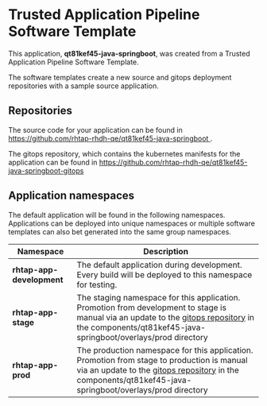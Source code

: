 # Trusted Application Pipeline Software Template

This application, **qt81kef45-java-springboot**, was created from a Trusted Application Pipeline Software Template.

The software templates create a new source and gitops deployment repositories with a sample source application. 

## Repositories

The source code for your application can be found in [https://github.com/rhtap-rhdh-qe/qt81kef45-java-springboot ](https://github.com/rhtap-rhdh-qe/qt81kef45-java-springboot ).
 
The gitops repository, which contains the kubernetes manifests for the application can be found in 
[https://github.com/rhtap-rhdh-qe/qt81kef45-java-springboot-gitops ](https://github.com/rhtap-rhdh-qe/qt81kef45-java-springboot-gitops ) 

## Application namespaces 

The default application will be found in the following namespaces. Applications can be deployed into unique namespaces or multiple software templates can also bet generated into the same group namespaces.  

|  Namespace   |  Description   |  
| -------- | -------- |   
| **rhtap-app-development** | The default application during development. Every build will be deployed to this namespace for testing. | 
| **rhtap-app-stage** | The staging namespace for this application. Promotion from development to stage is manual via an update to the [gitops repository](https://github.com/rhtap-rhdh-qe/qt81kef45-java-springboot-gitops ) in the components/qt81kef45-java-springboot/overlays/prod directory |  
| **rhtap-app-prod** | The production namespace for this application. Promotion from stage to production is manual via an update to the [gitops repository](https://github.com/rhtap-rhdh-qe/qt81kef45-java-springboot-gitops ) in the components/qt81kef45-java-springboot/overlays/prod directory | 